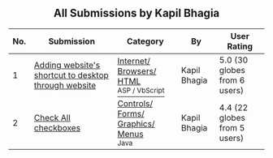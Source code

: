 ﻿<div align="center">

## All Submissions by Kapil Bhagia

</div>

No.  | Submission | Category | By   | User Rating
---- | ---------- | -------- | ---- | -----------
1 | [Adding website's shortcut to desktop through website<br />](https://github.com/Planet-Source-Code/kapil-bhagia-adding-website-s-shortcut-to-desktop-through-website__4-8123) | [Internet/ Browsers/ HTML<br /><sup>ASP / VbScript</sup>](../ByCategory/internet-browsers-html__4-9.md) | Kapil Bhagia | 5.0 (30 globes from 6 users)
2 | [Check All checkboxes<br />](https://github.com/Planet-Source-Code/kapil-bhagia-check-all-checkboxes__2-3341) | [Controls/ Forms/ Graphics/ Menus<br /><sup>Java</sup>](../ByCategory/controls-forms-graphics-menus__2-59.md) | Kapil Bhagia | 4.4 (22 globes from 5 users)
